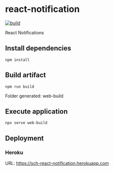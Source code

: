 # react-notification
[![build](https://github.com/schambeck/react-notification/actions/workflows/node.js.yml/badge.svg)](https://github.com/schambeck/react-notification/actions/workflows/node.js.yml)

React Notifications

## Install dependencies

    npm install

## Build artifact

    npm run build

Folder generated: web-build

## Execute application

    npx serve web-build

## Deployment

### Heroku

URL: https://sch-react-notification.herokuapp.com
